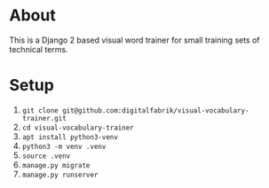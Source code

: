 # About
This is a Django 2 based visual word trainer for small training sets of technical terms.

# Setup
1. `git clone git@github.com:digitalfabrik/visual-vocabulary-trainer.git`
2. `cd visual-vocabulary-trainer`
3. `apt install python3-venv`
4. `python3 -m venv .venv`
5. `source .venv`
6. `manage.py migrate`
7. `manage.py runserver`
